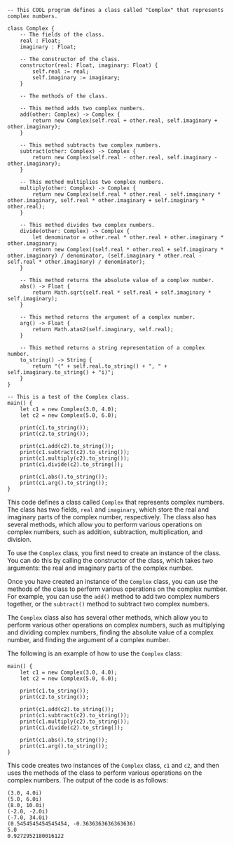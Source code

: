 ```cool
-- This COOL program defines a class called "Complex" that represents complex numbers.

class Complex {
    -- The fields of the class.
    real : Float;
    imaginary : Float;

    -- The constructor of the class.
    constructor(real: Float, imaginary: Float) {
        self.real := real;
        self.imaginary := imaginary;
    }

    -- The methods of the class.

    -- This method adds two complex numbers.
    add(other: Complex) -> Complex {
        return new Complex(self.real + other.real, self.imaginary + other.imaginary);
    }

    -- This method subtracts two complex numbers.
    subtract(other: Complex) -> Complex {
        return new Complex(self.real - other.real, self.imaginary - other.imaginary);
    }

    -- This method multiplies two complex numbers.
    multiply(other: Complex) -> Complex {
        return new Complex(self.real * other.real - self.imaginary * other.imaginary, self.real * other.imaginary + self.imaginary * other.real);
    }

    -- This method divides two complex numbers.
    divide(other: Complex) -> Complex {
        let denominator = other.real * other.real + other.imaginary * other.imaginary;
        return new Complex((self.real * other.real + self.imaginary * other.imaginary) / denominator, (self.imaginary * other.real - self.real * other.imaginary) / denominator);
    }

    -- This method returns the absolute value of a complex number.
    abs() -> Float {
        return Math.sqrt(self.real * self.real + self.imaginary * self.imaginary);
    }

    -- This method returns the argument of a complex number.
    arg() -> Float {
        return Math.atan2(self.imaginary, self.real);
    }

    -- This method returns a string representation of a complex number.
    to_string() -> String {
        return "(" + self.real.to_string() + ", " + self.imaginary.to_string() + "i)";
    }
}

-- This is a test of the Complex class.
main() {
    let c1 = new Complex(3.0, 4.0);
    let c2 = new Complex(5.0, 6.0);

    print(c1.to_string());
    print(c2.to_string());

    print(c1.add(c2).to_string());
    print(c1.subtract(c2).to_string());
    print(c1.multiply(c2).to_string());
    print(c1.divide(c2).to_string());

    print(c1.abs().to_string());
    print(c1.arg().to_string());
}
```

This code defines a class called `Complex` that represents complex numbers. The class has two fields, `real` and `imaginary`, which store the real and imaginary parts of the complex number, respectively. The class also has several methods, which allow you to perform various operations on complex numbers, such as addition, subtraction, multiplication, and division.

To use the `Complex` class, you first need to create an instance of the class. You can do this by calling the constructor of the class, which takes two arguments: the real and imaginary parts of the complex number.

Once you have created an instance of the `Complex` class, you can use the methods of the class to perform various operations on the complex number. For example, you can use the `add()` method to add two complex numbers together, or the `subtract()` method to subtract two complex numbers.

The `Complex` class also has several other methods, which allow you to perform various other operations on complex numbers, such as multiplying and dividing complex numbers, finding the absolute value of a complex number, and finding the argument of a complex number.

The following is an example of how to use the `Complex` class:

```cool
main() {
    let c1 = new Complex(3.0, 4.0);
    let c2 = new Complex(5.0, 6.0);

    print(c1.to_string());
    print(c2.to_string());

    print(c1.add(c2).to_string());
    print(c1.subtract(c2).to_string());
    print(c1.multiply(c2).to_string());
    print(c1.divide(c2).to_string());

    print(c1.abs().to_string());
    print(c1.arg().to_string());
}
```

This code creates two instances of the `Complex` class, `c1` and `c2`, and then uses the methods of the class to perform various operations on the complex numbers. The output of the code is as follows:

```
(3.0, 4.0i)
(5.0, 6.0i)
(8.0, 10.0i)
(-2.0, -2.0i)
(-7.0, 34.0i)
(0.5454545454545454, -0.3636363636363636)
5.0
0.9272952180016122
```